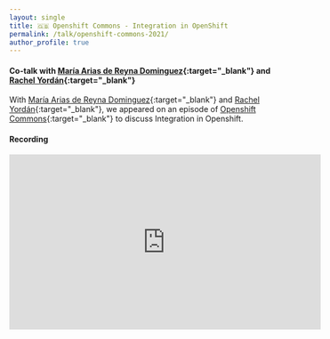 ```yaml
---
layout: single
title: 🇬🇧 Openshift Commons - Integration in OpenShift
permalink: /talk/openshift-commons-2021/
author_profile: true
---
```


#### Co-talk with [María Arias de Reyna Dominguez](https://twitter.com/delawen){:target="_blank"} and [Rachel Yordán](https://twitter.com/nerdycode){:target="_blank"}

With [María Arias de Reyna Dominguez](https://twitter.com/delawen){:target="_blank"} and [Rachel Yordán](https://twitter.com/nerdycode){:target="_blank"}, we  appeared on an episode of [Openshift Commons](https://commons.openshift.org/){:target="_blank"} to discuss Integration in Openshift.

#### Recording
<iframe src="https://www.youtube.com/embed/5dDsVmS9HKk" width="560" height="315" frameborder="0"> </iframe>


